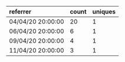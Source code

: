 | referrer          | count | uniques |
| :---------------- | :---- | :------ |
| 04/04/20 20:00:00 | 20    | 1       |
| 06/04/20 20:00:00 | 6     | 1       |
| 09/04/20 20:00:00 | 4     | 1       |
| 11/04/20 20:00:00 | 3     | 1       |